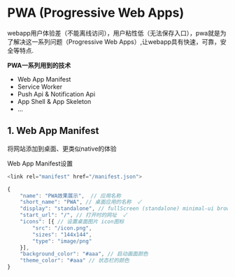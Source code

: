 # PWA (Progressive Web Apps)
webapp用户体验差（不能离线访问），用户粘性低（无法保存入口），pwa就是为了解决这一系列问题（Progressive Web Apps）,让webapp具有快速，可靠，安全等特点.

**PWA一系列用到的技术**

* Web App Manifest
* Service Worker
* Push Api & Notification Api
* App Shell & App Skeleton
* ...
## 1. Web App Manifest
将网站添加到桌面、更类似native的体验

Web App Manifest设置
```js
<link rel="manifest" href="/manifest.json">
```

```js
{
    "name": "PWA效果展示",  // 应用名称 
    "short_name": "PWA", // 桌面应用的名称  ✓
    "display": "standalone", // fullScreen (standalone) minimal-ui browser ✓
    "start_url": "/", // 打开时的网址  ✓
    "icons": [{ // 设置桌面图片 icon图标
        "src": "/icon.png",
        "sizes": "144x144",
        "type": "image/png"
    }],
    "background_color": "#aaa", // 启动画面颜色
    "theme_color": "#aaa" // 状态栏的颜色
}
```
